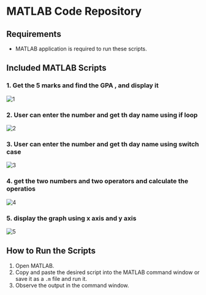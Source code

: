# MATLAB Code Repository

## Requirements
- MATLAB application is required to run these scripts.

## Included MATLAB Scripts

### 1. Get the 5 marks and find the GPA , and display it

![1](https://github.com/user-attachments/assets/af9fc6d6-7406-4d19-b1e0-dddc52192b75)


### 2. User can enter the number and get th day name using if loop

![2](https://github.com/user-attachments/assets/14ca0e5d-1188-4c13-bda0-82e45cff5bd1)


### 3. User can enter the number and get th day name using switch case

![3](https://github.com/user-attachments/assets/ddfdb0bd-2120-4d73-8a7e-f473520d9fcc)


### 4. get the two numbers and two operators and calculate the operatios

![4](https://github.com/user-attachments/assets/f2733697-a26f-4b20-bd50-33ca4fd261a9)


### 5. display the graph using x axis and y axis

![5](https://github.com/user-attachments/assets/c9ec64b4-26a3-435f-a30b-5a2ed12c06dd)


## How to Run the Scripts
1. Open MATLAB.
2. Copy and paste the desired script into the MATLAB command window or save it as a `.m` file and run it.
3. Observe the output in the command window.
